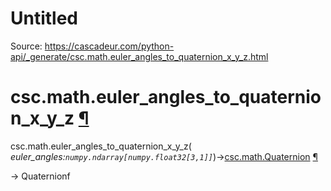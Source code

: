 # Untitled

Source: https://cascadeur.com/python-api/_generate/csc.math.euler_angles_to_quaternion_x_y_z.html

# csc.math.euler\_angles\_to\_quaternion\_x\_y\_z [¶](https://cascadeur.com/python-api/_generate/csc.math.euler_angles_to_quaternion_x_y_z.html\#csc-math-euler-angles-to-quaternion-x-y-z "Permalink to this heading")

csc.math.euler\_angles\_to\_quaternion\_x\_y\_z( _euler\_angles:`numpy.ndarray[numpy.float32[3,1]]`_)→[csc.math.Quaternion](https://cascadeur.com/python-api/csc.html#csc.math.Quaternion "csc.math.Quaternion") [¶](https://cascadeur.com/python-api/_generate/csc.math.euler_angles_to_quaternion_x_y_z.html#csc.math.euler_angles_to_quaternion_x_y_z "Permalink to this definition")

-\> Quaternionf